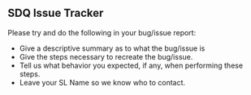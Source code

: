 ## SDQ Issue Tracker

Please try and do the following in your bug/issue report:

 * Give a descriptive summary as to what the bug/issue is
 * Give the steps necessary to recreate the bug/issue.
 * Tell us what behavior you expected, if any, when performing these steps.
 * Leave your SL Name so we know who to contact.
